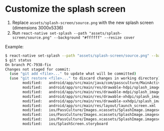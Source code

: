 # Customize the splash screen

1. Replace `assets/splash-screen/source.png` with the new splash screen (dimensions 3000x5336)
2. Run `react-native set-splash --path "assets/splash-screen/source.png" --background "#ffffff" --resize cover`

Example:

```bash
$ react-native set-splash --path "assets/splash-screen/source.png" --background "#ffffff" --resize cover
$ git status
On branch PC-7938-fix
Changes not staged for commit:
  (use "git add <file>..." to update what will be committed)
  (use "git restore <file>..." to discard changes in working directory)
        modified:   android/app/src/main/java/com/passculture/MainActivity.java
        modified:   android/app/src/main/res/drawable-hdpi/splash_image.png
        modified:   android/app/src/main/res/drawable-mdpi/splash_image.png
        modified:   android/app/src/main/res/drawable-xhdpi/splash_image.png
        modified:   android/app/src/main/res/drawable-xxhdpi/splash_image.png
        modified:   android/app/src/main/res/layout/launch_screen.xml
        modified:   ios/PassCulture/Images.xcassets/SplashImage.imageset/splash@1x.png
        modified:   ios/PassCulture/Images.xcassets/SplashImage.imageset/splash@2x.png
        modified:   ios/PassCulture/Images.xcassets/SplashImage.imageset/splash@3x.png
        modified:   ios/SplashScreen.storyboard
```
